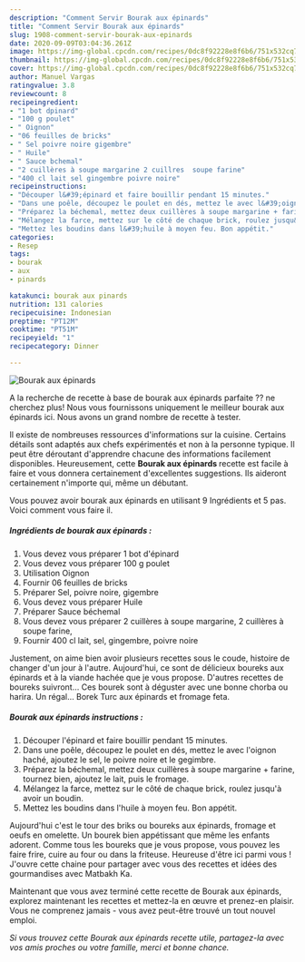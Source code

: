 ```yaml
---
description: "Comment Servir Bourak aux épinards"
title: "Comment Servir Bourak aux épinards"
slug: 1908-comment-servir-bourak-aux-epinards
date: 2020-09-09T03:04:36.261Z
image: https://img-global.cpcdn.com/recipes/0dc8f92228e8f6b6/751x532cq70/bourak-aux-epinards-photo-principale-de-la-recette.jpg
thumbnail: https://img-global.cpcdn.com/recipes/0dc8f92228e8f6b6/751x532cq70/bourak-aux-epinards-photo-principale-de-la-recette.jpg
cover: https://img-global.cpcdn.com/recipes/0dc8f92228e8f6b6/751x532cq70/bourak-aux-epinards-photo-principale-de-la-recette.jpg
author: Manuel Vargas
ratingvalue: 3.8
reviewcount: 8
recipeingredient:
- "1 bot dpinard"
- "100 g poulet"
- " Oignon"
- "06 feuilles de bricks"
- " Sel poivre noire gigembre"
- " Huile"
- " Sauce bchemal"
- "2 cuillères à soupe margarine 2 cuillres  soupe farine"
- "400 cl lait sel gingembre poivre noire"
recipeinstructions:
- "Découper l&#39;épinard et faire bouillir pendant 15 minutes."
- "Dans une poêle, découpez le poulet en dés, mettez le avec l&#39;oignon haché, ajoutez le sel, le poivre noire et le gegimbre."
- "Préparez la béchemal, mettez deux cuillères à soupe margarine + farine, tournez bien, ajoutez le lait, puis le fromage."
- "Mélangez la farce, mettez sur le côté de chaque brick, roulez jusqu&#39;à avoir un boudin."
- "Mettez les boudins dans l&#39;huile à moyen feu. Bon appétit."
categories:
- Resep
tags:
- bourak
- aux
- pinards

katakunci: bourak aux pinards 
nutrition: 131 calories
recipecuisine: Indonesian
preptime: "PT12M"
cooktime: "PT51M"
recipeyield: "1"
recipecategory: Dinner

---
```



![Bourak aux épinards](https://img-global.cpcdn.com/recipes/0dc8f92228e8f6b6/751x532cq70/bourak-aux-epinards-photo-principale-de-la-recette.jpg)

A la recherche de recette à base de bourak aux épinards parfaite ?? ne cherchez plus! Nous vous fournissons uniquement le meilleur bourak aux épinards ici. Nous avons un grand nombre de recette à tester.

Il existe de nombreuses ressources d'informations sur la cuisine. Certains détails sont adaptés aux chefs expérimentés et non à la personne typique. Il peut être déroutant d'apprendre chacune des informations facilement disponibles. Heureusement, cette <strong> Bourak aux épinards </strong> recette est facile à faire et vous donnera certainement d'excellentes suggestions. Ils aideront certainement n'importe qui, même un débutant.

<!--inarticleads1-->

Vous pouvez avoir bourak aux épinards en utilisant 9 Ingrédients et 5 pas. Voici comment vous faire il.

##### Ingrédients de bourak aux épinards :

1. Vous devez vous préparer 1 bot d&#39;épinard
1. Vous devez vous préparer 100 g poulet
1. Utilisation  Oignon
1. Fournir 06 feuilles de bricks
1. Préparer  Sel, poivre noire, gigembre
1. Vous devez vous préparer  Huile
1. Préparer  Sauce béchemal
1. Vous devez vous préparer 2 cuillères à soupe margarine, 2 cuillères à soupe farine,
1. Fournir 400 cl lait, sel, gingembre, poivre noire


Justement, on aime bien avoir plusieurs recettes sous le coude, histoire de changer d&#39;un jour à l&#39;autre. Aujourd&#39;hui, ce sont de délicieux boureks aux épinards et à la viande hachée que je vous propose. D&#39;autres recettes de boureks suivront… Ces bourek sont à déguster avec une bonne chorba ou harira. Un régal… Borek Turc aux épinards et fromage feta. 

<!--inarticleads2-->

##### Bourak aux épinards instructions :

1. Découper l&#39;épinard et faire bouillir pendant 15 minutes.
1. Dans une poêle, découpez le poulet en dés, mettez le avec l&#39;oignon haché, ajoutez le sel, le poivre noire et le gegimbre.
1. Préparez la béchemal, mettez deux cuillères à soupe margarine + farine, tournez bien, ajoutez le lait, puis le fromage.
1. Mélangez la farce, mettez sur le côté de chaque brick, roulez jusqu&#39;à avoir un boudin.
1. Mettez les boudins dans l&#39;huile à moyen feu. Bon appétit.


Aujourd&#39;hui c&#39;est le tour des briks ou boureks aux épinards, fromage et oeufs en omelette. Un bourek bien appétissant que même les enfants adorent. Comme tous les boureks que je vous propose, vous pouvez les faire frire, cuire au four ou dans la friteuse. Heureuse d&#39;être ici parmi vous ! J&#39;ouvre cette chaine pour partager avec vous des recettes et idées des gourmandises avec Matbakh Ka. 

<!--inarticleads1-->

<p>
Maintenant que vous avez terminé cette recette de Bourak aux épinards, explorez maintenant les recettes et mettez-la en œuvre et prenez-en plaisir. Vous ne comprenez jamais - vous avez peut-être trouvé un tout nouvel emploi.
</p>

<p>
<i>Si vous trouvez cette Bourak aux épinards recette utile, partagez-la avec vos amis proches ou votre famille, merci et bonne chance.</i>
</p>
